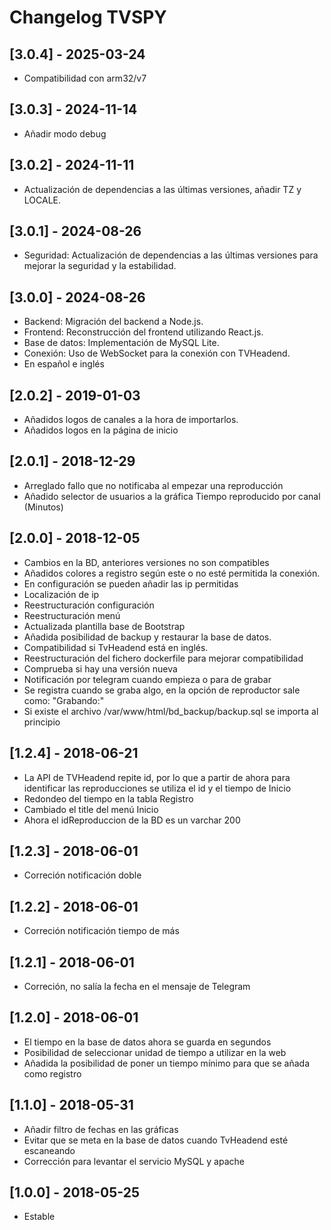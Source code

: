 # Changelog TVSPY

## [3.0.4] - 2025-03-24

- Compatibilidad con arm32/v7

## [3.0.3] - 2024-11-14

- Añadir modo debug

## [3.0.2] - 2024-11-11

- Actualización de dependencias a las últimas versiones, añadir TZ y LOCALE.

## [3.0.1] - 2024-08-26

- Seguridad: Actualización de dependencias a las últimas versiones para mejorar la seguridad y la estabilidad.

## [3.0.0] - 2024-08-26

- Backend: Migración del backend a Node.js.
- Frontend: Reconstrucción del frontend utilizando React.js.
- Base de datos: Implementación de MySQL Lite.
- Conexión: Uso de WebSocket para la conexión con TVHeadend.
- En español e inglés

## [2.0.2] - 2019-01-03

- Añadidos logos de canales a la hora de importarlos.
- Añadidos logos en la página de inicio

## [2.0.1] - 2018-12-29

- Arreglado fallo que no notificaba al empezar una reproducción
- Añadido selector de usuarios a la gráfica Tiempo reproducido por canal (Minutos)

## [2.0.0] - 2018-12-05

- Cambios en la BD, anteriores versiones no son compatibles
- Añadidos colores a registro según este o no esté permitida la conexión.
- En configuración se pueden añadir las ip permitidas
- Localización de ip
- Reestructuración configuración
- Reestructuración menú
- Actualizada plantilla base de Bootstrap
- Añadida posibilidad de backup y restaurar la base de datos.
- Compatibilidad si TvHeadend está en inglés.
- Reestructuración del fichero dockerfile para mejorar compatibilidad
- Comprueba si hay una versión nueva
- Notificación por telegram cuando empieza o para de grabar
- Se registra cuando se graba algo, en la opción de reproductor sale como: "Grabando:"
- Si existe el archivo /var/www/html/bd_backup/backup.sql se importa al principio

## [1.2.4] - 2018-06-21

- La API de TVHeadend repite id, por lo que a partir de ahora para identificar las reproducciones se utiliza el id y el tiempo de Inicio
- Redondeo del tiempo en la tabla Registro
- Cambiado el title del menú Inicio
- Ahora el idReproduccion de la BD es un varchar 200

## [1.2.3] - 2018-06-01

- Correción notificación doble

## [1.2.2] - 2018-06-01

- Correción notificación tiempo de más

## [1.2.1] - 2018-06-01

- Correción, no salía la fecha en el mensaje de Telegram

## [1.2.0] - 2018-06-01

- El tiempo en la base de datos ahora se guarda en segundos
- Posibilidad de seleccionar unidad de tiempo a utilizar en la web
- Añadida la posibilidad de poner un tiempo mínimo para que se añada como registro

## [1.1.0] - 2018-05-31

- Añadir filtro de fechas en las gráficas
- Evitar que se meta en la base de datos cuando TvHeadend esté escaneando
- Corrección para levantar el servicio MySQL y apache

## [1.0.0] - 2018-05-25

- Estable